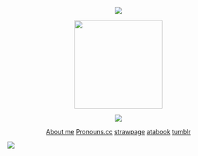 <p align=center>
 <img src=https://64.media.tumblr.com/defa4e9b55199a7041b2c1d965fab97c/e450ce264d708279-29/s1280x1920/0558b7d42c6a8090eed16903c9415663d8154003.pnj>
</p>
<p align=center>
<img src= https://github.com/user-attachments/assets/64e60a51-c29e-4004-81a7-c85296e2d707 width=200>
</p>
<p align=center>
 <img src=https://github.com/user-attachments/assets/248d3a5a-3c22-4c75-b35a-665ef2feccad>
</p>
<div align=center>
  
   [About me](https://stellular.net/LCB34) 
   [Pronouns.cc](https://pronouns.cc/@3x09x1)
    [strawpage](https://lcb34.straw.page/)
    [atabook](https://lcb34.atabook.org/)
    [tumblr](https://3x09x1.tumblr.com/?source=share)
</div>

<img src=https://github.com/user-attachments/assets/ad705d59-d3f0-4d5d-aa96-7ac40651e9d2>
